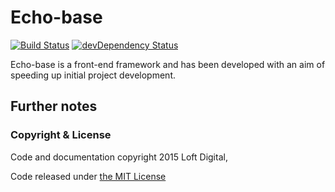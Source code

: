 Echo-base
========

[![Build Status](https://travis-ci.org/loftdigital/echo-base.svg)](https://travis-ci.org/loftdigital/echo-base) [![devDependency Status](https://david-dm.org/loftdigital/echo-base/dev-status.svg)](https://david-dm.org/loftdigital/echo-base#info=devDependencies)

Echo-base is a front-end framework and has been developed with an aim of speeding up initial project development.

## Further notes

### Copyright & License
Code and documentation copyright 2015 Loft Digital,

Code released under [the MIT License](https://github.com/loftdigital/echo-base/blob/master/LICENSE)
